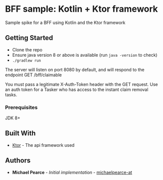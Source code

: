# BFF sample: Kotlin + Ktor framework
Sample spike for a BFF using Kotlin and the Ktor framework

## Getting Started

* Clone the repo
* Ensure java version 8 or above is available (run `java -version` to check)
* `./gradlew run`

The server will listen on port 8080 by default, and will respond to the endpoint GET /bff/claimable

You must pass a legitimate X-Auth-Token header with the GET request. Use an auth token for a Tasker who has access to the instant claim removal tasks.

### Prerequisites

JDK 8+

## Built With

* [Ktor](https://ktor.io/) - The api framework used

## Authors

* **Michael Pearce** - *Initial implementation* - [michaelpearce-at](https://github.com/michaelpearce-at)
